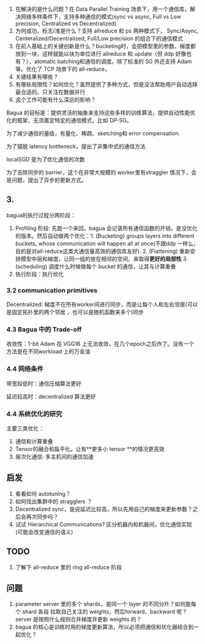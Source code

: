1. 在解决的是什么问题？在 Data Parallel Training 场景下，用一个通信库，解决网络多样条件下，支持多种通信的模式(sync vs async, Full vs Low precision, Centralized vs Decentralized)
2. 为何成功，标志/准是什么？支持 allreduce 和 ps 两种模式下， Sync/Async, Centeralized/Decentralized, Full/Low precision 的组合下的通信模式
3. 在前人基础上的关键创新是什么？bucketing时，会把模型里的参数、梯度都放到一块，这样就能以块为单位进行 allreduce 和 update（但 ddp 好像也有？），atomatic batching和通信的调度。除了标准的 SG 外还支持 Adam等。优化了 TCP 场景下的 all-reduce，
4. 关键结果有哪些？
5. 有哪些局限性？如何优化？虽然提供了多种方式，但是没法帮助用户自动选择最合适的。只关注在数据并行
6. 这个工作可能有什么深远的影响？

Bagua 的目标是：提供灵活的抽象来支持这些多样的训练算法，提供自动性能优化的框架，无须嘉定特定的通信模式，比如 DP-SG。

为了减少通信的量级，有量化、稀疏、sketching和 error compensation.

为了摆脱 latency bottleneck，提出了非集中式的通信方法

localSGD 是为了优化通信的次数

为了去除同步的 barrier，这个在非常大规模的 worker里有straggler 情况下，会是问题，提出了异步的更新方式。

## 3.
bagua的执行过程分两阶段：

1. Profiling 阶段: 先跑一个来回，bagua 会记录所有通信函数的开销，是没优化的版本。然后自动做两个优化：1. (Bucketing) groups layers into different buckets, whose communication will happen all at once(不跟ddp 一样么，目的是对all-reduce这类大通信量高效的通信库友好). 2. (Flattening) 重新安排模型中层和梯度，让同一组的放在相邻的空间，来取得**更好的局部性** 3. (scheduling) 调度什么时候做每个 bucket 的通信，让其与计算重叠
2. 执行阶段：执行优化

### 3.2 communication primitives
Decentralized: 梯度不在所有worker间进行同步，而是让每个人和左右邻居(可以是固定拓扑里的两个邻居 ，也可以是随机函数来多个)同步


### 4.3 Bagua 中的 Trade-off
收敛性：1-bit Adam 在 VGG16 上无法收敛，在几个epoch之后炸了。没有一个方法是在不同workload 上的万金油

### 4.4 网络条件
带宽较低时：通信压缩算法更好

延迟较高时：decentralized 算法更好

### 4.4 系统优化的研究

主要三类优化：

1. 通信和计算重叠
2. Tensor的融合和扁平化。让有**更多小 tensor **的情况更高效
3. 层次化通信: 多主机间的通信加速

## 启发
1. 看看如何 autotuning？
2. 如何找出集群中的 stragglers ？
3. Decentralized sync，是说延迟比较高，所以先用自己的梯度来更新参数？之后会再次同步吗？
4. 试试 Hierarchical Communications? 区分机器内和机器间，优化通信实现(可能会改变通信的语义)
## TODO
1. 了解下 all-reduce 里的 ring all-reduce 阶段

## 问题
1. parameter server 里的多个 shards，是同一个 layer 的不同分片？如何能每个 shard 各自 拉取自己关注的 weights，然后forward、backward 呢？server 是按照什么规则合并梯度并更新 weights 的？
2. bagua 的核心是训练时用的梯度更新算法，所以必须把通信和优化器结合到一起优化？
